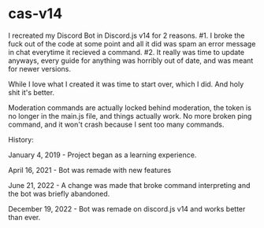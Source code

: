 # cas-v14
I recreated my Discord Bot in Discord.js v14 for 2 reasons. #1. I broke the fuck out of the code at some point and all it did was spam an error message in chat everytime it recieved a command. #2. It really was time to update anyways, every guide for anything was horribly out of date, and was meant for newer versions.

While I love what I created it was time to start over, which I did. And holy shit it's better.

Moderation commands are actually locked behind moderation, the token is no longer in the main.js file, and things actually work. No more broken ping command, and it won't crash because I sent too many commands.

History:

January 4, 2019 - Project began as a learning experience. 

April 16, 2021 - Bot was remade with new features 

June 21, 2022 - A change was made that broke command interpreting and the bot was briefly abandoned. 

December 19, 2022 - Bot was remade on discord.js v14 and works better than ever.
